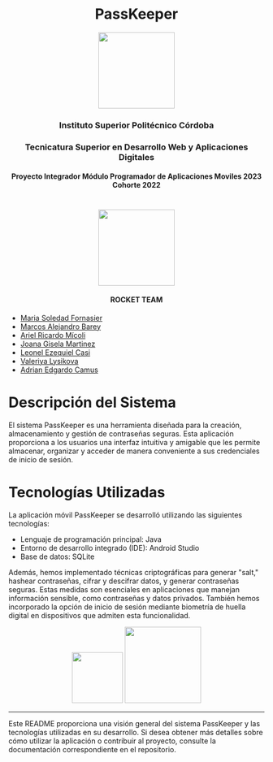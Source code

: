 <h1 align="center">PassKeeper</h1>

<p align="center">
 <a href="https://www.ispc.edu.ar/"><img src="[https://user-images.githubusercontent.com/85143329/233746625-17802d1b-3bec-4d9a-9f11-644e342da582.png](https://elementos.entornos.net/clientes/ISPC/ispc.png)" style="width: 150"></a>
</p>
<h3 align="center">Instituto Superior Politécnico Córdoba</h3>
<h3 align="center">Tecnicatura Superior en Desarrollo Web y Aplicaciones Digitales</h3>
<h4 align="center">Proyecto Integrador Módulo Programador de Aplicaciones Moviles 2023 Cohorte 2022</h4>

#
<p align="center">
 <a href="https://github.com/soleforna/integrador_ISP3"><img src="https://user-images.githubusercontent.com/85143329/233748267-eec28e52-f959-4fa0-b9b6-f0a497aeb0d2.png" style="width: 150px"></a>
</p>
<h4 align="center">ROCKET TEAM</h4>

* [Maria Soledad Fornasier](https://github.com/soleforna)
* [Marcos Alejandro Barey](https://github.com/Marquitos280419)
* [Ariel Ricardo Mícoli](https://github.com/Ari-07x)
* [Joana Gisela Martinez](https://github.com/JoanaGM44)
* [Leonel Ezequiel Casi](https://github.com/leocas1)
* [Valeriya Lysikova](https://github.com/vlysi)
* [Adrian Edgardo Camus](https://github.com/acamus79)


#

# Descripción del Sistema

El sistema PassKeeper es una herramienta diseñada para la creación, almacenamiento y gestión de contraseñas seguras. Esta aplicación proporciona a los usuarios una interfaz intuitiva y amigable que les permite almacenar, organizar y acceder de manera conveniente a sus credenciales de inicio de sesión.

# Tecnologías Utilizadas

La aplicación móvil PassKeeper se desarrolló utilizando las siguientes tecnologías:

- Lenguaje de programación principal: Java
- Entorno de desarrollo integrado (IDE): Android Studio
- Base de datos: SQLite

Además, hemos implementado técnicas criptográficas para generar "salt," hashear contraseñas, cifrar y descifrar datos, y generar contraseñas seguras. Estas medidas son esenciales en aplicaciones que manejan información sensible, como contraseñas y datos privados. También hemos incorporado la opción de inicio de sesión mediante biometría de huella digital en dispositivos que admiten esta funcionalidad.


<p align="center">
  <img src="https://github.com/soleforna/integrador_ISP3/assets/85143329/4bfbeb8c-d269-45f5-9508-65e377cae729" style="width: 100">
  <img src="https://github.com/soleforna/integrador_ISP3/assets/85143329/78bbda29-e4ea-4049-a935-deef5c27b772" style="width: 150">
</p>

---

Este README proporciona una visión general del sistema PassKeeper y las tecnologías utilizadas en su desarrollo. Si desea obtener más detalles sobre cómo utilizar la aplicación o contribuir al proyecto, consulte la documentación correspondiente en el repositorio.







